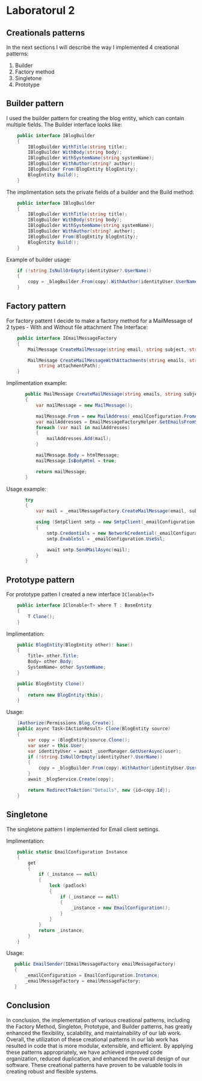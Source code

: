 # Laboratorul 2
## Creationals patterns
In the next sections I will describe the way I implemented 4 creational patterns:
1. Builder
2. Factory method
3. Singletone
4. Prototype
## Builder pattern
I used the builder pattern for creating the blog entity, which can contain multiple fields.
The Builder interface looks like:
```cs
    public interface IBlogBuilder
    {
        IBlogBuilder WithTitle(string title);
        IBlogBuilder WithBody(string body);
        IBlogBuilder WithSystemName(string systemName);
        IBlogBuilder WithAuthor(string? author);
        IBlogBuilder From(BlogEntity blogEntity);
        BlogEntity Build();
    }
```
The implimentation sets the private fields of a builder and the Build method:
```cs
    public interface IBlogBuilder
    {
        IBlogBuilder WithTitle(string title);
        IBlogBuilder WithBody(string body);
        IBlogBuilder WithSystemName(string systemName);
        IBlogBuilder WithAuthor(string? author);
        IBlogBuilder From(BlogEntity blogEntity);
        BlogEntity Build();
    }
```
Example of builder usage:
```cs
    if (!string.IsNullOrEmpty(identityUser?.UserName))
    {
        copy = _blogBuilder.From(copy).WithAuthor(identityUser.UserName).Build();
    }
```
## Factory pattern
For factory pattent I decide to make a factory method for a MailMessage of 2 types - With and Without file attachment
The Interface:
```cs
    public interface IEmailMessageFactory
    {
        MailMessage CreateMailMessage(string email, string subject, string htmlMessage);

        MailMessage CreateMailMessageWithAttachments(string emails, string subject, string htmlMessage,
            string attachmentPath);
    }
 ```
 Implimentation example:
 ```cs
        public MailMessage CreateMailMessage(string emails, string subject, string htmlMessage)
        {
            var mailMessage = new MailMessage();

            mailMessage.From = new MailAddress(_emailConfiguration.FromAddress);
            var mailAddresses = EmailMessageFactoryHelper.GetEmailsFromString(emails);
            foreach (var mail in mailAddresses)
            {
                mailAddresses.Add(mail);
            }

            mailMessage.Body = htmlMessage;
            mailMessage.IsBodyHtml = true;

            return mailMessage;
        }
 ```
 
 Usage example:
 
 ```cs
        try
        {
            var mail = _emailMessageFactory.CreateMailMessage(email, subject, htmlMessage);

            using (SmtpClient smtp = new SmtpClient(_emailConfiguration.Address, _emailConfiguration.Port))
            {
                smtp.Credentials = new NetworkCredential(_emailConfiguration.Username, _emailConfiguration.Password);
                smtp.EnableSsl = _emailConfiguration.UseSsl;

                await smtp.SendMailAsync(mail);
            }
        }
```

## Prototype pattern

For prototype patten I created a new interface `IClonable<T>`
```cs
    public interface IClonable<T> where T : BaseEntity
    {
        T Clone();
    }
```
Implimentation:
```cs
    public BlogEntity(BlogEntity other): base()
    {
        Title= other.Title;
        Body= other.Body;
        SystemName= other.SystemName;
    }

    public BlogEntity Clone()
    {
        return new BlogEntity(this);
    }
```
Usage:

```cs
    [Authorize(Permissions.Blog.Create)]
    public async Task<IActionResult> Clone(BlogEntity source)
    {
        var copy = (BlogEntity)source.Clone();
        var user = this.User;
        var identityUser = await _userManager.GetUserAsync(user);
        if (!string.IsNullOrEmpty(identityUser?.UserName))
        {
            copy = _blogBuilder.From(copy).WithAuthor(identityUser.UserName).Build();
        }
        await _blogService.Create(copy);

        return RedirectToAction("Details", new {id=copy.Id});
    }
```

## Singletone

The singletone pattern I implemented for Email client settings.

Implimentation:

```cs
    public static EmailConfiguration Instance
    {
        get
        {
            if (_instance == null)
            {
                lock (padlock)
                {
                    if (_instance == null)
                    {
                        _instance = new EmailConfiguration();
                    }
                }
            }
            return _instance;
        }
    }
 ```
 
 Usage:
 
 ```cs
    public EmailSender(IEmailMessageFactory emailMessageFactory)
    {
        _emailConfiguration = EmailConfiguration.Instance;
        _emailMessageFactory = emailMessageFactory;
    }
 ```
 ## Conclusion
 In conclusion, the implementation of various creational patterns, including the Factory Method, Singleton, Prototype, and Builder patterns, has greatly enhanced the flexibility, scalability, and maintainability of our lab work.
 Overall, the utilization of these creational patterns in our lab work has resulted in code that is more modular, extensible, and efficient. By applying these patterns appropriately, we have achieved improved code organization, reduced duplication, and enhanced the overall design of our software. These creational patterns have proven to be valuable tools in creating robust and flexible systems.


